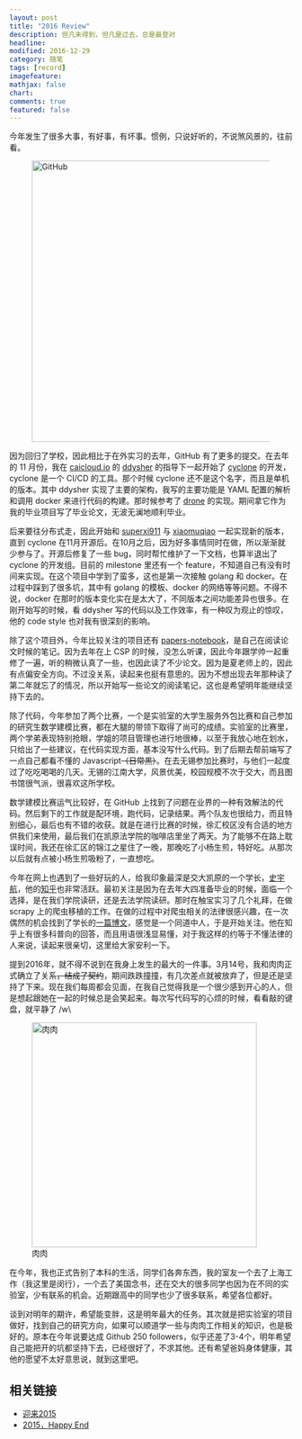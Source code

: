 ```yaml
---
layout: post
title: "2016 Review"
description: 但凡未得到，但凡是过去，总是最登对
headline:
modified: 2016-12-29
category: 随笔
tags: [record]
imagefeature:
mathjax: false
chart:
comments: true
featured: false
---
```


今年发生了很多大事，有好事，有坏事。惯例，只说好听的，不说煞风景的，往前看。

<figure>
	<img src="{{ site.url }}/images/2016-newyear/github.png" alt="GitHub" height="500" width="700">
</figure>

因为回归了学校，因此相比于在外实习的去年，GitHub 有了更多的提交。在去年的 11 月份，我在 [caicloud.io](https://caicloud.io/) 的 [ddysher](https://github.com/ddysher) 的指导下一起开始了 [cyclone](https://github.com/caicloud/cyclone) 的开发，cyclone 是一个 CI/CD 的工具。那个时候 cyclone 还不是这个名字，而且是单机的版本。其中 ddysher 实现了主要的架构，我写的主要功能是 YAML 配置的解析和调用 docker 来进行代码的构建。那时候参考了 [drone](https://github.com/drone/drone) 的实现。期间拿它作为我的毕业项目写了毕业论文，无波无澜地顺利毕业。

后来要往分布式走，因此开始和 [superxi911](https://github.com/superxi911) 与 [xiaomuqiao](https://github.com/xiaomuqiao) 一起实现新的版本，直到 cyclone 在11月开源后。在10月之后，因为好多事情同时在做，所以渐渐就少参与了。开源后修复了一些 bug，同时帮忙维护了一下文档，也算半退出了 cyclone 的开发组。目前的 milestone 里还有一个 feature，不知道自己有没有时间来实现。在这个项目中学到了蛮多，这也是第一次接触 golang 和 docker。在过程中踩到了很多坑，其中有 golang 的模板、docker 的网络等等问题。不得不说，docker 在那时的版本变化实在是太大了，不同版本之间功能差异也很多。在刚开始写的时候，看 ddysher 写的代码以及工作效率，有一种叹为观止的惊叹，他的 code style 也对我有很深刻的影响。

除了这个项目外，今年比较关注的项目还有 [papers-notebook](https://github.com/gaocegege/papers-notebook)，是自己在阅读论文时候的笔记。因为去年在上 CSP 的时候，没怎么听课，因此今年跟学帅一起重修了一遍，听的稍微认真了一些，也因此读了不少论文。因为是夏老师上的，因此有点偏安全方向。不过没关系，读起来也挺有意思的。因为不想出现去年那种读了第二年就忘了的情况，所以开始写一些论文的阅读笔记，这也是希望明年能继续坚持下去的。

除了代码，今年参加了两个比赛，一个是实验室的大学生服务外包比赛和自己参加的研究生数学建模比赛，都在大腿的带领下取得了尚可的成绩。实验室的比赛里，两个学弟表现特别抢眼，学姐的项目管理也进行地很棒，以至于我放心地在划水，只给出了一些建议，在代码实现方面，基本没写什么代码。到了后期去帮前端写了一点自己都看不懂的 Javascript<del>（日常黑）</del>。在去无锡参加比赛时，与他们一起度过了吃吃喝喝的几天。无锡的江南大学，风景优美，校园规模不次于交大，而且图书馆很气派，很喜欢这所学校。

数学建模比赛运气比较好，在 GitHub 上找到了问题在业界的一种有效解法的代码。然后剩下的工作就是配环境，跑代码，记录结果。两个队友也很给力，而且特别细心，最后也有不错的收获。就是在进行比赛的时候，徐汇校区没有合适的地方供我们来使用，最后我们在凯原法学院的咖啡店里坐了两天。为了能够不在路上耽误时间，我还在徐汇区的锦江之星住了一晚，那晚吃了小杨生煎，特好吃。从那次以后就有点被小杨生煎吸粉了，一直想吃。

今年在网上也遇到了一些好玩的人，给我印象最深是交大凯原的一个学长，[史宇航](http://blog.shiyuhang.org/)，他的[知乎](https://www.zhihu.com/people/acstar/)也非常活跃。最初关注是因为在去年大四准备毕业的时候，面临一个选择，是在我们学院读研，还是去法学院读研。那时在触宝实习了几个礼拜，在做 scrapy 上的爬虫移植的工作。在做的过程中对爬虫相关的法律很感兴趣，在一次偶然的机会找到了学长的[一篇博文](http://blog.shiyuhang.org/?p=1896)，感觉是一个同道中人，于是开始关注。他在知乎上有很多科普向的回答，而且用语很浅显易懂，对于我这样的约等于不懂法律的人来说，读起来很亲切，这里给大家安利一下。

提到2016年，就不得不说到在我身上发生的最大的一件事。3月14号，我和肉肉正式确立了关系<del>，结成了契约</del>，期间跌跌撞撞，有几次差点就被放弃了，但是还是坚持了下来。现在我们每周都会见面，在我自己觉得我是一个很少感到开心的人，但是想起跟她在一起的时候总是会笑起来。每次写代码写的心烦的时候，看看敲的键盘，就平静了 /w\ 

<figure>
	<img src="{{ site.url }}/images/2016-newyear/rourou.jpg" alt="肉肉" height="400" width="400">
	<figcaption>肉肉</figcaption>
</figure>

在今年，我也正式告别了本科的生活，同学们各奔东西，我的室友一个去了上海工作（我这里是闵行），一个去了美国念书，还在交大的很多同学也因为在不同的实验室，少有联系的机会。近期跟高中的同学也少了很多联系，希望各位都好。

谈到对明年的期许，希望能变胖，这是明年最大的任务。其次就是把实验室的项目做好，找到自己的研究方向，如果可以顺道学一些与肉肉工作相关的知识，也是极好的。原本在今年说要达成 Github 250 followers，似乎还差了3-4个，明年希望自己能把开的坑都坚持下去，已经很好了，不求其他。还有希望爸妈身体健康，其他的愿望不太好意思说，就到这里吧。

## 相关链接

* [迎来2015](http://gaocegege.com/Blog/%E9%9A%8F%E7%AC%94/record)
* [2015，Happy End](http://gaocegege.com/Blog/%E9%9A%8F%E7%AC%94/newyear2015)
